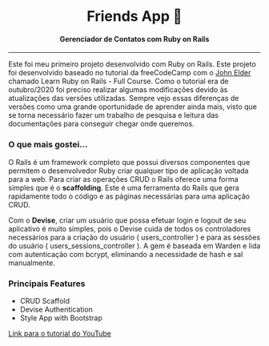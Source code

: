 <h1 align="center"> Friends App 📃</h1>

<h4 align="center"> Gerenciador de Contatos com Ruby on Rails </h4>

<hr/>

<p> Este foi meu primeiro projeto desenvolvido com Ruby on Rails. Este projeto foi desenvolvido baseado no tutorial da freeCodeCamp com o <a href="https://github.com/flatplanet">John Elder</a> chamado Learn Ruby on Rails - Full Course. Como o tutorial era de outubro/2020 foi preciso realizar algumas modificações devido às atualizações das versões utilizadas. Sempre vejo essas diferenças de  versões como uma grande oportunidade de aprender ainda mais, visto que se torna necessário fazer um trabalho de pesquisa e leitura das documentações para conseguir chegar onde queremos.</p>

<h3> O que mais gostei... </h3>

<p>O Rails é um framework completo que possui diversos componentes que permitem o desenvolvedor Ruby criar qualquer tipo de aplicação voltada para a web. Para criar as operações CRUD o Rails oferece uma forma simples que é o <strong>scaffolding</strong>. Este é uma ferramenta do Rails que gera rapidamente todo o código e as páginas necessárias para uma aplicação CRUD.</p>

<p>Com o <strong>Devise</strong>, criar um usuário que possa efetuar login e logout de seu aplicativo é muito simples, pois o Devise cuida de todos os controladores necessários para a criação do usuário ( users_controller ) e para as sessões do usuário ( users_sessions_controller ). A gem é baseada em Warden e lida com autenticação com bcrypt, eliminando a necessidade de hash e sal manualmente.<p>

<h3> Principais Features </h3>

<ul>
  <li>CRUD Scaffold</li>
  <li>Devise Authentication</li>
  <li>Style App with Bootstrap</li>
</ul>

<a href="https://www.designinspiration.info/">Link para o tutorial do YouTube</a>
